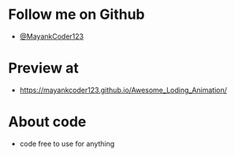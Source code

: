 # Follow me on Github
- [@MayankCoder123](https://github.com/MayankCoder123/)

# Preview at
- https://mayankcoder123.github.io/Awesome_Loding_Animation/

# About code
- code free to use for anything

